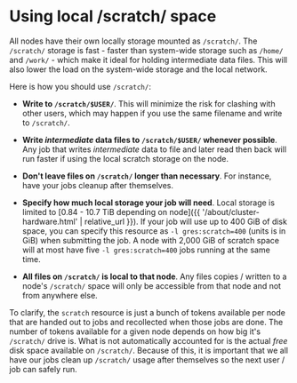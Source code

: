 # Using local /scratch/ space

All nodes have their own locally storage mounted as `/scratch/`.  The `/scratch/` storage is fast - faster than system-wide storage such as `/home/` and `/work/` - which make it ideal for holding intermediate data files.  This will also lower the load on the system-wide storage and the local network.


Here is how you should use `/scratch/`:

* **Write to `/scratch/$USER/`**.  This will minimize the risk for clashing with other users, which may happen if you use the same filename and write to `/scratch/`.

* **Write _intermediate_ data files to `/scratch/$USER/` whenever possible**.  Any job that writes _intermediate_ data to file and later read then back will run faster if using the local scratch storage on the node.

* **Don't leave files on `/scratch/` longer than necessary**.  For instance, have your jobs cleanup after themselves.

* **Specify how much local storage your job will need**.  Local storage is limited to [0.84 - 10.7 TiB depending on node]({{ '/about/cluster-hardware.html' | relative_url }}).  If your job will use up to 400 GiB of disk space, you can specify this resource as `-l gres:scratch=400` (units is in GiB) when submitting the job.  A node with 2,000 GiB of scratch space will at most have five `-l gres:scratch=400` jobs running at the same time.

* **All files on `/scratch/` is local to that node**.  Any files copies / written to a node's `/scratch/` space will only be accessible from that node and not from anywhere else.


To clarify, the `scratch` resource is just a bunch of tokens available per node that are handed out to jobs and recollected when those jobs are done.  The number of tokens available for a given node depends on how big it's `/scratch/` drive is.  What is not automatically accounted for is the actual _free_ disk space available on `/scratch/`.  Because of this, it is important that we all have our jobs clean up `/scratch/` usage after themselves so the next user / job can safely run.
